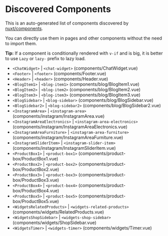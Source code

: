 # Discovered Components

This is an auto-generated list of components discovered by [nuxt/components](https://github.com/nuxt/components).

You can directly use them in pages and other components without the need to import them.

**Tip:** If a component is conditionally rendered with `v-if` and is big, it is better to use `Lazy` or `lazy-` prefix to lazy load.

- `<ChatWidget>` | `<chat-widget>` (components/ChatWidget.vue)
- `<Footer>` | `<footer>` (components/Footer.vue)
- `<Header>` | `<header>` (components/Header.vue)
- `<BlogItem1>` | `<blog-item1>` (components/blog/BlogItem1.vue)
- `<BlogItem2>` | `<blog-item2>` (components/blog/BlogItem2.vue)
- `<BlogItem3>` | `<blog-item3>` (components/blog/BlogItem3.vue)
- `<BlogSidebar>` | `<blog-sidebar>` (components/blog/BlogSidebar.vue)
- `<BlogSidebar2>` | `<blog-sidebar2>` (components/blog/BlogSidebar2.vue)
- `<InstagramArea>` | `<instagram-area>` (components/instagram/InstagramArea.vue)
- `<InstagramAreaElectronics>` | `<instagram-area-electronics>` (components/instagram/InstagramAreaElectronics.vue)
- `<InstagramAreaFurniture>` | `<instagram-area-furniture>` (components/instagram/InstagramAreaFurniture.vue)
- `<InstagramSliderItem>` | `<instagram-slider-item>` (components/instagram/InstagramSliderItem.vue)
- `<ProductBox1>` | `<product-box1>` (components/product-box/ProductBox1.vue)
- `<ProductBox2>` | `<product-box2>` (components/product-box/ProductBox2.vue)
- `<ProductBox3>` | `<product-box3>` (components/product-box/ProductBox3.vue)
- `<ProductBox4>` | `<product-box4>` (components/product-box/ProductBox4.vue)
- `<ProductBox5>` | `<product-box5>` (components/product-box/ProductBox5.vue)
- `<WidgetsRelatedProducts>` | `<widgets-related-products>` (components/widgets/RelatedProducts.vue)
- `<WidgetsShopSidebar>` | `<widgets-shop-sidebar>` (components/widgets/ShopSidebar.vue)
- `<WidgetsTimer>` | `<widgets-timer>` (components/widgets/Timer.vue)
